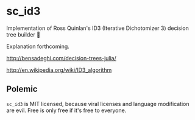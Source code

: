 sc_id3
======

Implementation of Ross Quinlan's ID3 (Iterative Dichotomizer 3) decision tree builder :evergreen_tree:

Explanation forthcoming.

http://bensadeghi.com/decision-trees-julia/

http://en.wikipedia.org/wiki/ID3_algorithm



Polemic
-------

`sc_id3` is MIT licensed, because viral licenses and language modification are evil.  Free is only free if it's free to everyone.
